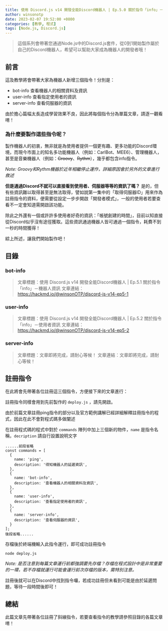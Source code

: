 ```yaml
---
title: 使用 Discord.js v14 開發全能Discord機器人 | Ep.5.0 關於指令「info」－前導與註冊指令
author: winsonotp
date: 2023-02-07 19:52:00 +0800
categories: [教學, 程式]
tags: [Node.js, Discord.js]
---
```


> 這個系列會帶著您通過Node.js中的Discord.js套件，從0到1開始製作屬於自己的Discord機器人，希望可以幫助大家成為機器人的開發者哦！

## 前言
這及教學將會帶著大家為機器人新增三個指令！分別是：

* bot-info
查看機器人的相關資料及資訊
* user-info
查看指定使用者的資訊
* server-info
查看伺服器的資訊

由於擔心篇幅太長造成學習效果不良，因此將每個指令分為單篇文章，請逐一觀看唷！

### 為什麼要製作這些指令呢？
製作機器人的初衷，無非就是為使用者提供一個更有趣、更多功能的Discord環境，而現今市面上的知名多功能機器人（例如：CarlBot、MEE6）、管理機器人，甚至是音樂機器人（例如：~~Groovy~~、~~Rythm~~），幾乎都包含info指令。

*Note: Groovy和Rythm機器於近年相繼停止運作，詳細原因會於另外的文章進行敘述*

**但是通過Discord不就可以直接看到使用者、伺服器等等的資訊了嗎？**
是的，但有些資訊難以取得甚至是無法取得，譬如說第一集中的「取得伺服器ID」用來作為註冊指令的資料，便需要從設定一步步開啟「開發者模式」，一般的使用者若要查看不一定會知道需開啟該功能。

除此之外還有一個或許許多使用者好奇的資訊：「帳號創建的時間」，目前以知直接從Discord似乎沒有途徑獲取。這些資訊通過機器人皆可通過一個指令，耗費不到一秒的時間獲得！

綜上所述，讓我們開始製作吧！

## 目錄
### bot-info
> 文章標題：使用 Discord.js v14 開發全能Discord機器人 | Ep.5.1 關於指令「info」－機器人資訊
> 文章連結：https://hackmd.io/@winsonOTP/discord-js-v14-ep5-1
### user-info
> 文章標題：使用 Discord.js v14 開發全能Discord機器人 | Ep.5.2 關於指令「info」－使用者資訊
> 文章連結：https://hackmd.io/@winsonOTP/discord-js-v14-ep5-2
### server-info
> 文章標題：文章即將完成，請耐心等候！
> 文章連結：文章即將完成，請耐心等候！

## 註冊指令
在此將會先帶著各位註冊這三個指令，方便接下來的文章進行：

註冊指令同樣會用到先前製作的 `deploy.js` ，請先開啟。

由於前篇文章註冊ping指令的部分以及官方範例講解已經詳細解釋註冊指令的程式，因此在此不會對程式碼多做闡述

在註冊程式碼的程式中對於 `commands` 陣列中加上三個新的物件，`name` 是指令名稱，`decription` 請自行設置說明文字
```javascript=2
......前段省略
const commands = [
  {
    name: 'ping',
    description: '得知機器人的延遲資訊',
  },
  {
    name: 'bot-info',
    description: '查看機器人的相關資料及資訊',
  },
  {
    name: 'user-info',
    description: '查看指定使用者的資訊',
  },
  {
    name: 'server-info',
    description: '查看伺服器的資訊',
  }
];
後段省略......
```
存檔後於終端機輸入此指令運行，即可成功註冊指令
```
node deploy.js
```

*Note: 是否注意到每篇文章運行前都強調要先存檔？存檔在程式設計中是非常重要的一環，若不存檔就運行可能會運行前次存檔的版本，需特別注意。*

註冊後就可以在Discord中找到指令囉，若成功註冊但未看到可能是由於延遲問題，等待一段時間後即可！
## 總結
此篇文章先帶著各位註冊了斜線指令，若要查看指令的教學請參照目錄的各篇文章唷！